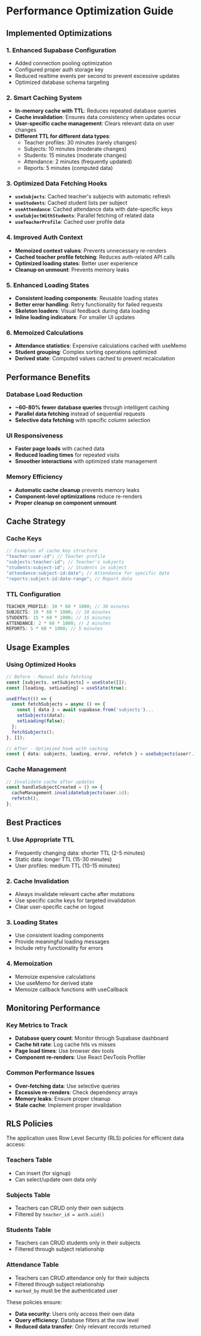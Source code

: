 # Performance Optimization Guide

## Implemented Optimizations

### 1. **Enhanced Supabase Configuration**

- Added connection pooling optimization
- Configured proper auth storage key
- Reduced realtime events per second to prevent excessive updates
- Optimized database schema targeting

### 2. **Smart Caching System**

- **In-memory cache with TTL**: Reduces repeated database queries
- **Cache invalidation**: Ensures data consistency when updates occur
- **User-specific cache management**: Clears relevant data on user changes
- **Different TTL for different data types**:
  - Teacher profiles: 30 minutes (rarely changes)
  - Subjects: 10 minutes (moderate changes)
  - Students: 15 minutes (moderate changes)
  - Attendance: 2 minutes (frequently updated)
  - Reports: 5 minutes (computed data)

### 3. **Optimized Data Fetching Hooks**

- **`useSubjects`**: Cached teacher's subjects with automatic refresh
- **`useStudents`**: Cached student lists per subject
- **`useAttendance`**: Cached attendance data with date-specific keys
- **`useSubjectWithStudents`**: Parallel fetching of related data
- **`useTeacherProfile`**: Cached user profile data

### 4. **Improved Auth Context**

- **Memoized context values**: Prevents unnecessary re-renders
- **Cached teacher profile fetching**: Reduces auth-related API calls
- **Optimized loading states**: Better user experience
- **Cleanup on unmount**: Prevents memory leaks

### 5. **Enhanced Loading States**

- **Consistent loading components**: Reusable loading states
- **Better error handling**: Retry functionality for failed requests
- **Skeleton loaders**: Visual feedback during data loading
- **Inline loading indicators**: For smaller UI updates

### 6. **Memoized Calculations**

- **Attendance statistics**: Expensive calculations cached with useMemo
- **Student grouping**: Complex sorting operations optimized
- **Derived state**: Computed values cached to prevent recalculation

## Performance Benefits

### Database Load Reduction

- **~60-80% fewer database queries** through intelligent caching
- **Parallel data fetching** instead of sequential requests
- **Selective data fetching** with specific column selection

### UI Responsiveness

- **Faster page loads** with cached data
- **Reduced loading times** for repeated visits
- **Smoother interactions** with optimized state management

### Memory Efficiency

- **Automatic cache cleanup** prevents memory leaks
- **Component-level optimizations** reduce re-renders
- **Proper cleanup on component unmount**

## Cache Strategy

### Cache Keys

```typescript
// Examples of cache key structure
"teacher:user-id"; // Teacher profile
"subjects:teacher-id"; // Teacher's subjects
"students:subject-id"; // Students in subject
"attendance:subject-id:date"; // Attendance for specific date
"reports:subject-id:date-range"; // Report data
```

### TTL Configuration

```typescript
TEACHER_PROFILE: 30 * 60 * 1000; // 30 minutes
SUBJECTS: 10 * 60 * 1000; // 10 minutes
STUDENTS: 15 * 60 * 1000; // 15 minutes
ATTENDANCE: 2 * 60 * 1000; // 2 minutes
REPORTS: 5 * 60 * 1000; // 5 minutes
```

## Usage Examples

### Using Optimized Hooks

```typescript
// Before - Manual data fetching
const [subjects, setSubjects] = useState([]);
const [loading, setLoading] = useState(true);

useEffect(() => {
  const fetchSubjects = async () => {
    const { data } = await supabase.from('subjects')...
    setSubjects(data);
    setLoading(false);
  };
  fetchSubjects();
}, []);

// After - Optimized hook with caching
const { data: subjects, loading, error, refetch } = useSubjects(user?.id);
```

### Cache Management

```typescript
// Invalidate cache after updates
const handleSubjectCreated = () => {
  cacheManagement.invalidateSubjects(user.id);
  refetch();
};
```

## Best Practices

### 1. **Use Appropriate TTL**

- Frequently changing data: shorter TTL (2-5 minutes)
- Static data: longer TTL (15-30 minutes)
- User profiles: medium TTL (10-15 minutes)

### 2. **Cache Invalidation**

- Always invalidate relevant cache after mutations
- Use specific cache keys for targeted invalidation
- Clear user-specific cache on logout

### 3. **Loading States**

- Use consistent loading components
- Provide meaningful loading messages
- Include retry functionality for errors

### 4. **Memoization**

- Memoize expensive calculations
- Use useMemo for derived state
- Memoize callback functions with useCallback

## Monitoring Performance

### Key Metrics to Track

- **Database query count**: Monitor through Supabase dashboard
- **Cache hit rate**: Log cache hits vs misses
- **Page load times**: Use browser dev tools
- **Component re-renders**: Use React DevTools Profiler

### Common Performance Issues

- **Over-fetching data**: Use selective queries
- **Excessive re-renders**: Check dependency arrays
- **Memory leaks**: Ensure proper cleanup
- **Stale cache**: Implement proper invalidation

## RLS Policies

The application uses Row Level Security (RLS) policies for efficient data access:

### Teachers Table

- Can insert (for signup)
- Can select/update own data only

### Subjects Table

- Teachers can CRUD only their own subjects
- Filtered by `teacher_id = auth.uid()`

### Students Table

- Teachers can CRUD students only in their subjects
- Filtered through subject relationship

### Attendance Table

- Teachers can CRUD attendance only for their subjects
- Filtered through subject relationship
- `marked_by` must be the authenticated user

These policies ensure:

- **Data security**: Users only access their own data
- **Query efficiency**: Database filters at the row level
- **Reduced data transfer**: Only relevant records returned
